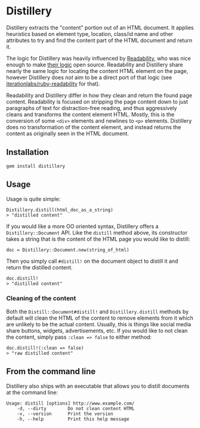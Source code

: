 # Distillery

Distillery extracts the "content" portion out of an HTML document.  It applies heuristics based on element type, location, class/id name and other attributes to try and find the content part of the HTML document and return it.

The logic for Distillery was heavily influenced by [Readability](https://www.readability.com/), who was nice enough to make [their logic](http://code.google.com/p/arc90labs-readability/source/browse/trunk/js/readability.js) open source.  Readability and Distillery share nearly the same logic for locating the content HTML element on the page, however Distillery does *not* aim to be a direct port of that logic (see [iterationlabs/ruby-readability](https://github.com/iterationlabs/ruby-readability) for that). 

Readability and Distillery differ in how they clean and return the found page content.  Readability is focused on stripping the page content down to just paragraphs of text for distraction-free reading, and thus aggressively cleans and transforms the content element HTML. Mostly, this is the conversion of some `<div>` elements and newlines to `<p>` elements.  Distillery does no transformation of the content element, and instead returns the content as originally seen in the HTML document.

## Installation

    gem install distillery

## Usage

Usage is quite simple:

    Distillery.distill(html_doc_as_a_string)
    > "distilled content"

If you would like a more OO oriented syntax, Distillery offers a `Distillery::Document` API.  Like the `distill` method above, its constructor takes a string that is the content of the HTML page you would like to distill:

    doc = Distillery::Document.new(string_of_html)

Then you simply call `#distill!` on the document object to distill it and return the distilled content.

    doc.distill!
    > "distilled content"
    
### Cleaning of the content

Both the `Distill::Document#distill!` and `Distillery.distill` methods by default will clean the HTML of the content to remove elements from it which are unlikely to be the actual content.  Usually, this is things like social media share buttons, widgets, advertisements, etc.  If you would like to not clean the content, simply pass `:clean => false` to either method:

    doc.distill!(:clean => false)
    > "raw distilled content"

## From the command line

Distillery also ships with an executable that allows you to distill documents at the command line:

    Usage: distill [options] http://www.example.com/
        -d, --dirty        Do not clean content HTML
        -v, --version      Print the version
        -h, --help         Print this help message
